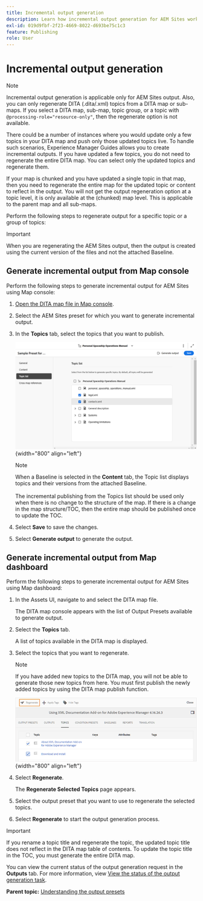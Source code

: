 ```yaml
---
title: Incremental output generation
description: Learn how incremental output generation for AEM Sites works in AEM Guides. 
exl-id: 019d9fbf-2f23-4669-8022-d693be75c1c3
feature: Publishing
role: User
---
```


# Incremental output generation

>[!NOTE]
>
> Incremental output generation is applicable only for AEM Sites output. Also, you can only regenerate DITA \(.dita/.xml\) topics from a DITA map or sub-maps. If you select a DITA map, sub-map, topic group, or a topic with `@processing-role="resource-only"`, then the regenerate option is not available.

There could be a number of instances where you would update only a few topics in your DITA map and push only those updated topics live. To handle such scenarios, Experience Manager Guides allows you to create incremental outputs. If you have updated a few topics, you do not need to regenerate the entire DITA map. You can select only the updated topics and regenerate them.

If your map is chunked and you have updated a single topic in that map, then you need to regenerate the entire map for the updated topic or content to reflect in the output. You will not get the output regeneration option at a topic level, it is only available at the \(chunked\) map level. This is applicable to the parent map and all sub-maps.

Perform the following steps to regenerate output for a specific topic or a group of topics:

>[!IMPORTANT]
>
> When you are regenerating the AEM Sites output, then the output is created using the current version of the files and not the attached Baseline.

## Generate incremental output from Map console

Perform the following steps to generate incremental output for AEM Sites using Map console:

1. [Open the DITA map file in Map console](./open-files-map-console.md).
1. Select the AEM Sites preset for which you want to generate incremental output.
1. In the **Topics** tab, select the topics that you want to publish. 

    ![aem sites topic list](images/aem-presets-topic-list.png) {width="800" align="left"}

    >[!NOTE] 
    >
    > When a Baseline is selected in the **Content** tab, the Topic list displays topics and their versions from the attached Baseline.<br><br>
    > The incremental publishing from the Topics list should be used only when there is no change to the structure of the map. If there is a change in the map structure/TOC, then the entire map should be published once to update the TOC.
1. Select **Save** to save the changes.
1. Select **Generate output** to generate the output.


## Generate incremental output from Map dashboard

Perform the following steps to generate incremental output for AEM Sites using Map dashboard:

1.  In the Assets UI, navigate to and select the DITA map file.

    The DITA map console appears with the list of Output Presets available to generate output.

1.  Select the **Topics** tab.

    A list of topics available in the DITA map is displayed.

1.  Select the topics that you want to regenerate.

    >[!NOTE]
    >
    > If you have added new topics to the DITA map, you will not be able to generate those new topics from here. You must first publish the newly added topics by using the DITA map publish function.

    ![](images/regenerate-topics.png){width="800" align="left"}

1.  Select **Regenerate**.

    The **Regenerate Selected Topics** page appears.

1.  Select the output preset that you want to use to regenerate the selected topics.

1.  Select **Regenerate** to start the output generation process.


>[!IMPORTANT]
>
> If you rename a topic title and regenerate the topic, the updated topic title does not reflect in the DITA map table of contents. To update the topic title in the TOC, you must generate the entire DITA map.

You can view the current status of the output generation request in the **Outputs** tab. For more information, view [View the status of the output generation task](#view-the-status-of-the-output-generation-task).



**Parent topic:** [Understanding the output presets](generate-output-understand-presets.md)
